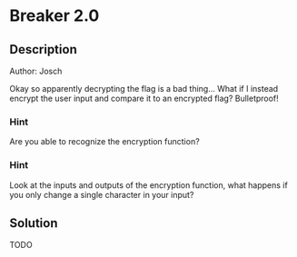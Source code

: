 # Breaker 2.0

## Description
Author: Josch

Okay so apparently decrypting the flag is a bad thing... What if I instead encrypt the user input and compare it to an encrypted flag? Bulletproof!

### Hint
Are you able to recognize the encryption function?

### Hint
Look at the inputs and outputs of the encryption function, what happens if you only change a single character in your input?

## Solution
TODO
